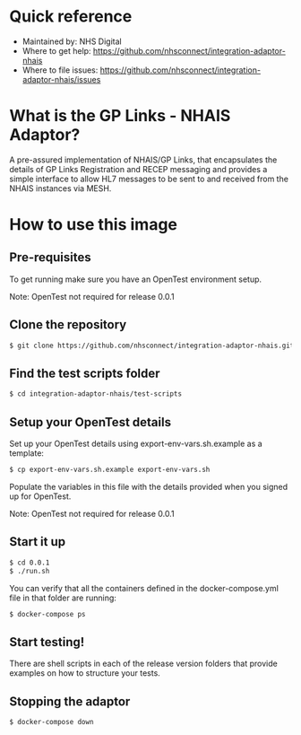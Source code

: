
# Quick reference
- Maintained by: NHS Digital
- Where to get help: https://github.com/nhsconnect/integration-adaptor-nhais
- Where to file issues: https://github.com/nhsconnect/integration-adaptor-nhais/issues

# What is the GP Links - NHAIS Adaptor?
A pre-assured implementation of NHAIS/GP Links, that encapsulates the details of GP Links Registration and RECEP messaging and provides a simple interface to allow HL7 messages to be sent to and received from the NHAIS instances via MESH.

# How to use this image
## Pre-requisites
To get running make sure you have an OpenTest environment setup.

Note: OpenTest not required for release 0.0.1

## Clone the repository
```bash
$ git clone https://github.com/nhsconnect/integration-adaptor-nhais.git
```

## Find the test scripts folder
```bash
$ cd integration-adaptor-nhais/test-scripts
```

## Setup your OpenTest details
Set up your OpenTest details using export-env-vars.sh.example as a template:
```bash
$ cp export-env-vars.sh.example export-env-vars.sh
```
Populate the variables in this file with the details provided when you signed up for OpenTest.

Note: OpenTest not required for release 0.0.1

## Start it up
```bash
$ cd 0.0.1
$ ./run.sh
```

You can verify that all the containers defined in the docker-compose.yml file in that folder are running:
```bash
$ docker-compose ps
```

## Start testing!

There are shell scripts in each of the release version folders that provide examples on how to structure your tests.

## Stopping the adaptor
```bash
$ docker-compose down
```